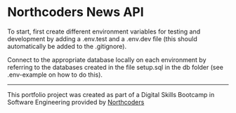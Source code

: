 # Northcoders News API

To start, first create different environment variables for testing and development by adding a .env.test and a .env.dev file (this should automatically be added to the .gitignore).

Connect to the appropriate database locally on each environment by referring to the databases created in the file setup.sql in the db folder (see .env-example on how to do this).

---

This portfolio project was created as part of a Digital Skills Bootcamp in Software Engineering provided by [Northcoders](https://northcoders.com/)
